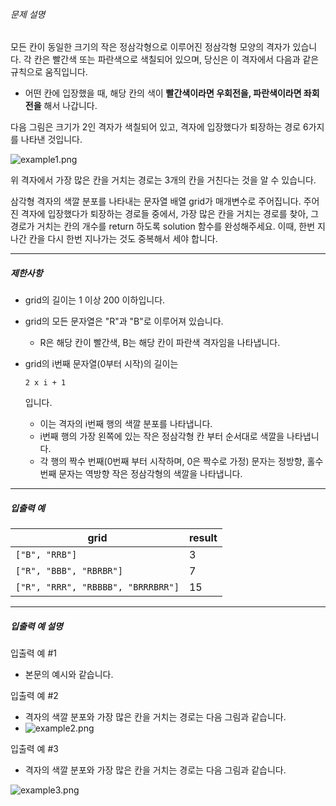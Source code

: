 ###### 문제 설명

모든 칸이 동일한 크기의 작은 정삼각형으로 이루어진 정삼각형 모양의 격자가 있습니다. 각 칸은 빨간색 또는 파란색으로 색칠되어 있으며, 당신은 이 격자에서 다음과 같은 규칙으로 움직입니다.

- 어떤 칸에 입장했을 때, 해당 칸의 색이 **빨간색이라면 우회전을, 파란색이라면 좌회전을** 해서 나갑니다.

다음 그림은 크기가 2인 격자가 색칠되어 있고, 격자에 입장했다가 퇴장하는 경로 6가지를 나타낸 것입니다.

![example1.png](https://grepp-programmers.s3.ap-northeast-2.amazonaws.com/files/ybm/a7e38190-59e8-46ec-8540-21e3aebb5099/example1.png)

위 격자에서 가장 많은 칸을 거치는 경로는 3개의 칸을 거친다는 것을 알 수 있습니다.

삼각형 격자의 색깔 분포를 나타내는 문자열 배열 grid가 매개변수로 주어집니다. 주어진 격자에 입장했다가 퇴장하는 경로들 중에서, 가장 많은 칸을 거치는 경로를 찾아, 그 경로가 거치는 칸의 개수를 return 하도록 solution 함수를 완성해주세요. 이때, 한번 지나간 칸을 다시 한번 지나가는 것도 중복해서 세야 합니다.

------

##### 제한사항

- grid의 길이는 1 이상 200 이하입니다.

- grid의 모든 문자열은 "R"과 "B"로 이루어져 있습니다.

  - R은 해당 칸이 빨간색, B는 해당 칸이 파란색 격자임을 나타냅니다.

- grid의 i번째 문자열(0부터 시작)의 길이는

   

  ```
  2 x i + 1
  ```

   

  입니다.

  - 이는 격자의 i번째 행의 색깔 분포를 나타냅니다.
  - i번째 행의 가장 왼쪽에 있는 작은 정삼각형 칸 부터 순서대로 색깔을 나타냅니다.
  - 각 행의 짝수 번째(0번째 부터 시작하며, 0은 짝수로 가정) 문자는 정방향, 홀수 번째 문자는 역방향 작은 정삼각형의 색깔을 나타냅니다.

------

##### 입출력 예

| grid                               | result |
| ---------------------------------- | ------ |
| `["B", "RRB"]`                     | 3      |
| `["R", "BBB", "RBRBR"]`            | 7      |
| `["R", "RRR", "RBBBB", "BRRRBRR"]` | 15     |

------

##### 입출력 예 설명

입출력 예 #1

- 본문의 예시와 같습니다.

입출력 예 #2

- 격자의 색깔 분포와 가장 많은 칸을 거치는 경로는 다음 그림과 같습니다.
- ![example2.png](https://grepp-programmers.s3.ap-northeast-2.amazonaws.com/files/ybm/d27bcfa2-5967-41e3-b71c-c62838cd07e6/example2.png)

입출력 예 #3

- 격자의 색깔 분포와 가장 많은 칸을 거치는 경로는 다음 그림과 같습니다.



![example3.png](https://grepp-programmers.s3.ap-northeast-2.amazonaws.com/files/ybm/afb73ba5-33ad-4a7a-82db-323d392ea911/example3.png)